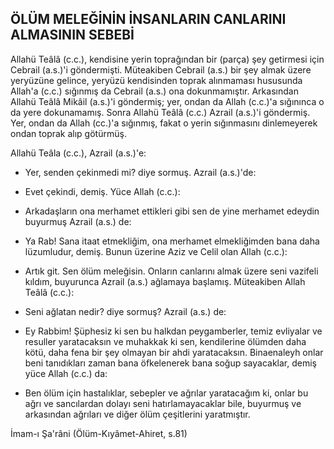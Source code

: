## ÖLÜM MELEĞİNİN İNSANLARIN CANLARINI ALMASININ SEBEBİ

Allahü Teâlâ (c.c.), kendisine yerin toprağından bir (parça) şey getirmesi için Cebrail (a.s.)'i göndermişti. Müteakiben Cebrail (a.s.) bir şey almak üzere yeryüzüne gelince, yeryüzü kendisin­den toprak alınmaması hususunda Allah'a (c.c.) sığınmış da Ceb­rail (a.s.) ona dokunmamıştır. Arkasından Allahü Teâlâ Mikâil (a.s.)'i göndermiş; yer, ondan da Allah (c.c.)'a sığınınca o da yere dokunamamış. Sonra Allahü Teâlâ (c.c.) Azrail (a.s.)'i göndermiş. Yer, ondan da Allah (cc.)'a sığınmış, fakat o yerin sığınmasını dinlemeyerek ondan toprak alıp götürmüş.

Allahü Teâla (c.c.), Azrail (a.s.)'e:

- Yer, senden çekinmedi mi? diye sormuş. Azrail (a.s.)'de:

- Evet çekindi, demiş. Yüce Allah (c.c.):

- Arkadaşların ona merhamet ettikleri gibi sen de yine merha­met edeydin buyurmuş Azrail (a.s.) de:

- Ya Rab! Sana itaat etmekliğim, ona merhamet elmekliğimden bana daha lüzumludur, demiş. Bunun üzerine Aziz ve Celil olan Allah (c.c.):

- Artık git. Sen ölüm meleğisin. Onların canlarını almak üzere seni vazifeli kıldım, buyurunca Azrail (a.s.) ağlamaya başlamış. Müteakiben Allah Teâlâ (c.c.):

- Seni ağlatan nedir? diye sormuş? Azrail (a.s.) de:

- Ey Rabbim! Şüphesiz ki sen bu halkdan peygamberler, temiz evliyalar ve resuller yaratacaksın ve muhakkak ki sen, kendileri­ne ölümden daha kötü, daha fena bir şey olmayan bir ahdi yarata­caksın. Binaenaleyh onlar beni tanıdıkları zaman bana öfkelene­rek bana soğup sayacaklar, demiş yüce Allah (c.c.) da:

- Ben ölüm için hastalıklar, sebepler ve ağrılar yaratacağım ki, onlar bu ağrı ve sancılardan dolayı seni hatırlamayacaklar bile, buyurmuş ve arkasından ağrıları ve diğer ölüm çeşitlerini yaratmıştır.

İmam-ı Şa'râni (Ölüm-Kıyâmet-Ahiret, s.81)
